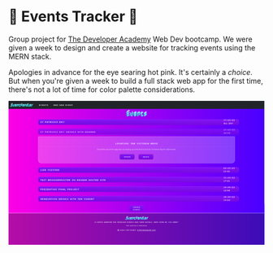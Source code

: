 # 🌈 Events Tracker 🌈
Group project for [The Developer Academy](https://thedeveloperacademy.com/) Web Dev bootcamp. We were given a week to design and create a website for tracking events using the MERN stack.

Apologies in advance for the eye searing hot pink. It's certainly a *choice*. But when you're given a week to build a full stack web app for the first time, there's not a lot of time for color palette considerations.

![Events Handler Website Screenshot](https://raw.githubusercontent.com/TaureHorn/EventHandler/main/events-handler_screenshot.png)
